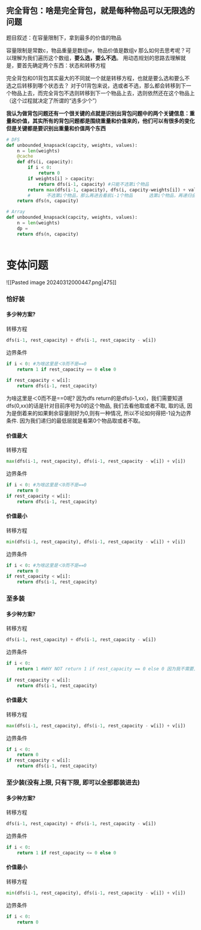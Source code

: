 ## 完全背包：啥是完全背包，就是每种物品可以无限选的问题

题目叙述：在容量限制下，拿到最多的价值的物品

容量限制是常数c，物品重量是数组w，物品价值是数组v
那么如何去思考呢？可以理解为我们遍历这个数组，**要么选，要么不选**。
用动态规划的思路去理解就是，要首先确定两个东西：状态和转移方程

完全背包和01背包其实最大的不同就一个就是转移方程，也就是要么选和要么不选之后转移到哪个状态去？
对于01背包来说，选或者不选，那么都会转移到下一个物品上去，而完全背包不选则转移到下一个物品上去，选则依然还在这个物品上（这个过程就决定了所谓的“选多少个”）

**我认为做背包问题还有一个很关键的点就是识别出背包问题中的两个关键信息：重量和价值，其实所有的背包问题都是围绕重量和价值来的，他们可以有很多的变化但是关键都是要识别出重量和价值两个东西**

```python
# DFS
def unbounded_knapsack(capcity, weights, values):
	n = len(weights)
	@cache
	def dfs(i, capacity):
		if i < 0:
			return 0
		if weights[i] > capacity:
			return dfs(i-1, capacity) #只能不选第i个物品
		return max(dfs(i-1, capacity), dfs(i, capcity-weights[i]) + values[i])
		#      不选第i个物品，那么再进去看前i-1个物品      选第i个物品，再递归会第i个看还选不选
	return dfs(n, capacity)

# Array
def unbounded_knapsack(capcity, weights, values):
	n = len(weights)
	dp = 
	return dfs(n, capacity)



```



# 变体问题
![[Pasted image 20240312000447.png|475]]
### 恰好装
#### 多少种方案?

转移方程
```python
dfs(i-1, rest_capacity) + dfs(i-1, rest_capacity - w[i]) 
```
边界条件
```python
if i < 0: #为啥这里是＜0而不是==0
	return 1 if rest_capacity == 0 else 0
	
if rest_capacity < w[i]:
	return dfs(i-1, rest_capacity)
```

为啥这里是＜0而不是\==0呢? 因为dfs return的是dfs(i-1,xx)，我们需要知道dfs(0,xx)的话是针对目前序号为0的这个物品, 我们去看他取或者不取, 取的话, 因为是倒着来的如果剩余容量刚好为0,则有一种情况, 所以不论如何得把-1设为边界条件. 因为我们递归的最低层就是看第0个物品取或者不取。

#### 价值最大

转移方程
```python
max(dfs(i-1, rest_capacity), dfs(i-1, rest_capacity - w[i]) + v[i])
```
边界条件
```python
if i < 0: #为啥这里是＜0而不是==0
	return 0
if rest_capacity < w[i]:
	return dfs(i-1, rest_capacity)
```

#### 价值最小

转移方程
```python
min(dfs(i-1, rest_capacity), dfs(i-1, rest_capacity - w[i]) + v[i])
```
边界条件
```python
if i < 0: #为啥这里是＜0而不是==0
	return 0
if rest_capacity < w[i]:
	return dfs(i-1, rest_capacity)
```

### 至多装
#### 多少种方案?

转移方程
```python
dfs(i-1, rest_capacity) + dfs(i-1, rest_capacity - w[i]) 
```
边界条件
```python
if i < 0: 
	return 1 #WHY NOT return 1 if rest_capacity == 0 else 0 因为我不需要正好为0,反正超过的情况我已经自动由下面的跳过了
	
if rest_capacity < w[i]:
	return dfs(i-1, rest_capacity)
```

#### 价值最大
转移方程
```python
max(dfs(i-1, rest_capacity), dfs(i-1, rest_capacity - w[i]) + v[i])
```
边界条件
```python
if i < 0: 
	return 0
if rest_capacity < w[i]:
	return dfs(i-1, rest_capacity)
```

### 至少装(没有上限, 只有下限, 即可以全部都装进去)
#### 多少种方案?

转移方程
```python
dfs(i-1, rest_capacity) + dfs(i-1, rest_capacity - w[i]) 
```
边界条件
```python
if i < 0: 
	return 1 if rest_capacity <= 0 else 0
```

#### 价值最小

转移方程
```python
min(dfs(i-1, rest_capacity), dfs(i-1, rest_capacity - w[i]) + v[i])
```
边界条件
```python
if i < 0: 
	return 0
```

